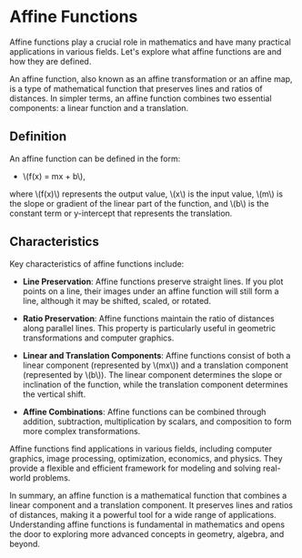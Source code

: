 # Affine Functions 

Affine functions play a crucial role in mathematics and have many practical applications in various fields. Let's explore what affine functions are and how they are defined.

An affine function, also known as an affine transformation or an affine map, is a type of mathematical function that preserves lines and ratios of distances. In simpler terms, an affine function combines two essential components: a linear function and a translation.

## Definition 

An affine function can be defined in the form:

- \\(f(x) = mx + b\\),

where \\(f(x)\\) represents the output value, \\(x\\) is the input value, \\(m\\) is the slope or gradient of the linear part of the function, and \\(b\\) is the constant term or y-intercept that represents the translation.

## Characteristics
Key characteristics of affine functions include:

- **Line Preservation**: Affine functions preserve straight lines. If you plot points on a line, their images under an affine function will still form a line, although it may be shifted, scaled, or rotated.

- **Ratio Preservation**: Affine functions maintain the ratio of distances along parallel lines. This property is particularly useful in geometric transformations and computer graphics.

- **Linear and Translation Components**: Affine functions consist of both a linear component (represented by \\(mx\\)) and a translation component (represented by \\(b\\)). The linear component determines the slope or inclination of the function, while the translation component determines the vertical shift.

- **Affine Combinations**: Affine functions can be combined through addition, subtraction, multiplication by scalars, and composition to form more complex transformations.

Affine functions find applications in various fields, including computer graphics, image processing, optimization, economics, and physics. They provide a flexible and efficient framework for modeling and solving real-world problems.

In summary, an affine function is a mathematical function that combines a linear component and a translation component. It preserves lines and ratios of distances, making it a powerful tool for a wide range of applications. Understanding affine functions is fundamental in mathematics and opens the door to exploring more advanced concepts in geometry, algebra, and beyond.